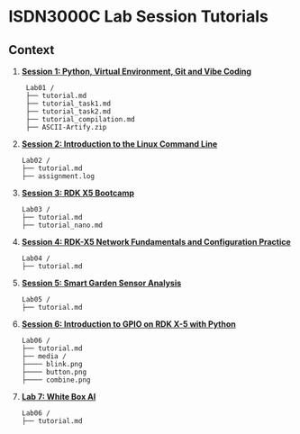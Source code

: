 # ISDN3000C Lab Session Tutorials

## Context

1. [**Session 1: Python, Virtual Environment, Git and Vibe Coding**](Lab01)
   ```
    Lab01 /
    ├── tutorial.md
    ├── tutorial_task1.md
    ├── tutorial_task2.md
    ├── tutorial_compilation.md
    ├── ASCII-Artify.zip
    ```

2. [**Session 2: Introduction to the Linux Command Line**](Lab02)
    ```
    Lab02 /
    ├── tutorial.md
    ├── assignment.log
    ```

3. [**Session 3: RDK X5 Bootcamp**](Lab03)
    ```
    Lab03 /
    ├── tutorial.md
    ├── tutorial_nano.md
    ```

4. [**Session 4: RDK-X5 Network Fundamentals and Configuration Practice**](Lab04)
    ```
    Lab04 /
    ├── tutorial.md
    ```
    
5. [**Session 5: Smart Garden Sensor Analysis**](Lab05)
    ```
    Lab05 /
    ├── tutorial.md
    ```
    
6. [**Session 6: Introduction to GPIO on RDK X-5 with Python**](Lab06)
    ```
    Lab06 /
    ├── tutorial.md
    ├── media /
    ├──── blink.png
    ├──── button.png
    ├──── combine.png
    ```

7. [**Lab 7: White Box AI**](Lab07)
    ```
    Lab06 /
    ├── tutorial.md
    ```